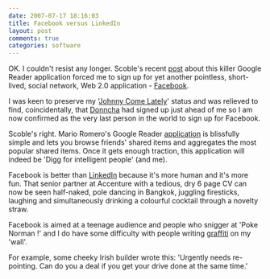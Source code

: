 ```yaml
---
date: 2007-07-17 18:16:03
title: Facebook versus LinkedIn
layout: post
comments: true
categories: software
---
```

OK. I couldn't resist any longer. Scoble's recent
[post](http://scobleizer.com/2007/07/15/google-reader-facebook-yummy/)
about this killer Google Reader application forced me to sign up for yet
another pointless, short-lived, social network, Web 2.0 application -
[Facebook](http://www.facebook.com).

I was keen to preserve my
'[Johnny Come Lately](http://www.nbrightside.com/blog/2005/08/23/firefox-and-thunderbird/)'
status and was relieved to find, coincidentally, that
[Donncha](http://ocaoimh.ie/2007/07/16/oh-facebook-i-feel-so-dirty/) had
signed up just ahead of me so I am now confirmed as the very last person
in the world to sign up for Facebook.

Scoble's right. Mario Romero's Google Reader
[application](http://www.facebook.com/apps/application.php?id=2354684299)
is blissfully simple and lets you browse friends' shared items and
aggregates the most popular shared items. Once it gets enough traction,
this application will indeed be 'Digg for intelligent people' (and me).

Facebook is better than
[LinkedIn](http://www.nbrightside.com/blog/2006/03/03/linkedincom/)
because it's more human and it's more fun. That senior partner at
Accenture with a tedious, dry 6 page CV can now be seen half-naked, pole
dancing in Bangkok, juggling firesticks, laughing and simultaneously
drinking a colourful cocktail through a novelty straw.

Facebook is aimed at a teenage audience and people who snigger at 'Poke
Norman !' and I do have some difficulty with people writing
[graffiti](http://www.nbrightside.com/blog/2006/11/01/trick-or-treat/)
on my 'wall'.

For example, some cheeky Irish builder wrote this: 'Urgently needs
re-pointing. Can do you a deal if you get your drive done at the same
time.'
